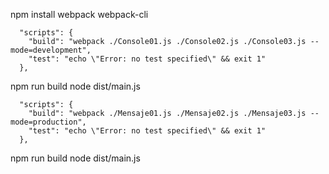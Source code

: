 npm install webpack webpack-cli


```
  "scripts": {
    "build": "webpack ./Console01.js ./Console02.js ./Console03.js --mode=development",
    "test": "echo \"Error: no test specified\" && exit 1"
  },
```


npm run build
node dist/main.js


```
  "scripts": {
    "build": "webpack ./Mensaje01.js ./Mensaje02.js ./Mensaje03.js --mode=production",
    "test": "echo \"Error: no test specified\" && exit 1"
  },
```

npm run build
node dist/main.js
